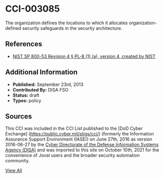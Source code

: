 # CCI-003085

The organization defines the locations to which it allocates organization-defined security safeguards in the security architecture.

## References ##

* [NIST SP 800-53 Revision 4 § PL-8 (1) (a), version 4, created by NIST](http://csrc.nist.gov/publications/PubsSPs.html)


## Additional Information ##

* **Published:** September 23rd, 2013
* **Contributed By:** DISA FSO
* **Status:** draft
* **Types:** policy

## Sources ##

This CCI was included in the CCI List published to the [DoD Cyber Exchange]
(https://public.cyber.mil/stigs/cci/) (formerly the Information Assurance Support Environment
(IASE)) on June 27th, 2016 as version 2016-06-27 by the [Cyber Directorate of the Defense 
Information Systems Agency (DISA)](https://public.cyber.mil/about-cyber/) and was imported to 
this site on October 10th, 2021 for the convenience of Joval users and the broader security automation community.

[View All](../README.md)
